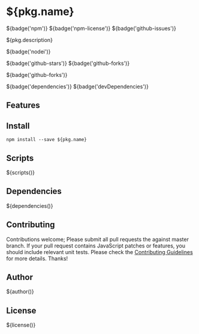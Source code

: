 # ${pkg.name}

${badge('npm')} ${badge('npm-license')} ${badge('github-issues')}

${pkg.description}

${badge('nodei')}

${badge('github-stars')}
${badge('github-forks')}

${badge('github-forks')}

${badge('dependencies')}
${badge('devDependencies')}

## Features


## Install

`npm install --save ${pkg.name}`


## Scripts

${scripts()}

## Dependencies

${dependencies()}

## Contributing

Contributions welcome; Please submit all pull requests the against master branch. If your pull request contains JavaScript patches or features, you should include relevant unit tests. Please check the [Contributing Guidelines](contributng.md) for more details. Thanks!

## Author

${author()}

## License

${license()}
